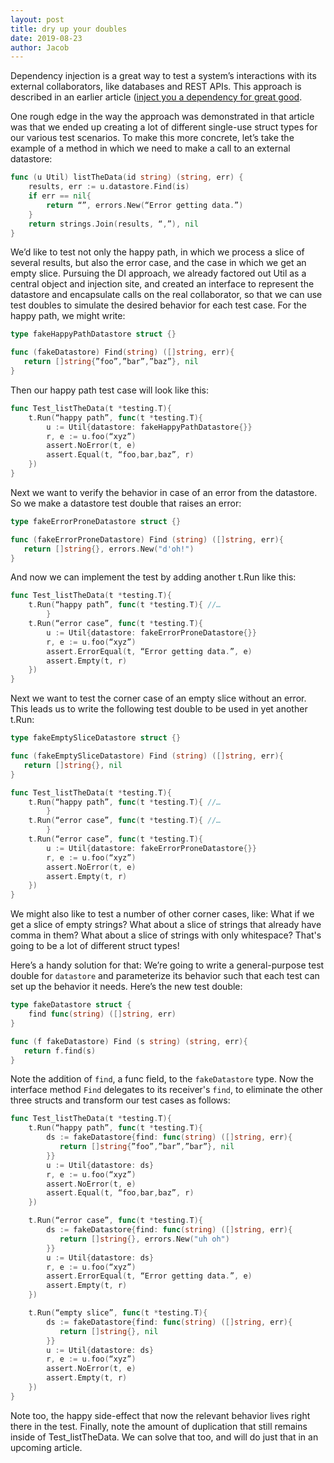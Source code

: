 ```yaml
---
layout: post
title: dry up your doubles
date: 2019-08-23
author: Jacob
---
```


Dependency injection is a great way to test a system’s interactions with its external collaborators, like databases and REST APIs.  This approach is described in an earlier article ([inject you a dependency for great good](/2019/07/19/inject-you-a-dependency.html).  

One rough edge in the way the approach was demonstrated in that article was that we ended up creating a lot of different single-use struct types for our various test scenarios.  To make this more concrete, let’s take the example of a method in which we need to make a call to an external datastore:

```go   
func (u Util) listTheData(id string) (string, err) {
	results, err := u.datastore.Find(is)
	if err == nil{
		return “”, errors.New(“Error getting data.”)
	}
	return strings.Join(results, “,”), nil
}
```

We’d like to test not only the happy path, in which we process a slice of several results, but also the error case, and the case in which we get an empty slice.  Pursuing the DI approach, we already factored out Util as a central object and injection site, and created an interface to represent the datastore and encapsulate calls on the real collaborator, so that we can use test doubles to simulate the desired behavior for each test case.  For the happy path, we might write:

```go
type fakeHappyPathDatastore struct {}

func (fakeDatastore) Find(string) ([]string, err){
   return []string{”foo”,”bar”,”baz”}, nil
} 
```

Then our happy path test case will look like this:

```go
func Test_listTheData(t *testing.T){
	t.Run(“happy path”, func(t *testing.T){
		u := Util{datastore: fakeHappyPathDatastore{}}
		r, e := u.foo(“xyz”)
		assert.NoError(t, e)
		assert.Equal(t, “foo,bar,baz”, r)
	})
}
```

Next we want to verify the behavior in case of an error from the datastore.  So we make a datastore test double that raises an error: 

```go
type fakeErrorProneDatastore struct {}

func (fakeErrorProneDatastore) Find (string) ([]string, err){
   return []string{}, errors.New("d'oh!")
}
```

And now we can implement the test by adding another t.Run like this: 

```go
func Test_listTheData(t *testing.T){
	t.Run(“happy path”, func(t *testing.T){ //…
        }
	t.Run(“error case”, func(t *testing.T){
		u := Util{datastore: fakeErrorProneDatastore{}}
		r, e := u.foo(“xyz”)
		assert.ErrorEqual(t, “Error getting data.”, e)
		assert.Empty(t, r)
	})
}
```

Next we want to test the corner case of an empty slice without an error.  This leads us to write the following test double to be used in yet another t.Run:

```go
type fakeEmptySliceDatastore struct {}

func (fakeEmptySliceDatastore) Find (string) ([]string, err){
   return []string{}, nil
}

func Test_listTheData(t *testing.T){
	t.Run(“happy path”, func(t *testing.T){ //…
        }
	t.Run(“error case”, func(t *testing.T){ //…
        }
	t.Run(“error case”, func(t *testing.T){
		u := Util{datastore: fakeErrorProneDatastore{}}
		r, e := u.foo(“xyz”)
		assert.NoError(t, e)
		assert.Empty(t, r)
	})
}
```

We might also like to test a number of other corner cases, like: What if we get a slice of empty strings?  What about a slice of strings that already have comma in them? What about a slice of strings with only whitespace? That's going to be a lot of different struct types!  

Here’s a handy solution for that:  We’re going to write a general-purpose test double for `datastore` and parameterize its behavior such that each test can set up the behavior it needs.  Here’s the new test double:

```go
type fakeDatastore struct {
	find func(string) ([]string, err)
}

func (f fakeDatastore) Find (s string) (string, err){
   return f.find(s)
} 
```

Note the addition of `find`, a func field, to the `fakeDatastore` type.  Now the interface method `Find` delegates to its receiver's `find`, to eliminate the other three structs and transform our test cases as follows:

```go
func Test_listTheData(t *testing.T){
	t.Run(“happy path”, func(t *testing.T){
		ds := fakeDatastore{find: func(string) ([]string, err){
		   return []string{”foo”,”bar”,”bar”}, nil
		}}
		u := Util{datastore: ds}
		r, e := u.foo(“xyz”)
		assert.NoError(t, e)
		assert.Equal(t, “foo,bar,baz”, r)
	})

	t.Run(“error case”, func(t *testing.T){
		ds := fakeDatastore{find: func(string) ([]string, err){
		   return []string{}, errors.New("uh oh")
		}}
		u := Util{datastore: ds}
		r, e := u.foo(“xyz”)
		assert.ErrorEqual(t, “Error getting data.”, e)
		assert.Empty(t, r)
	})

	t.Run(“empty slice”, func(t *testing.T){
		ds := fakeDatastore{find: func(string) ([]string, err){
		   return []string{}, nil
		}}
		u := Util{datastore: ds}
		r, e := u.foo(“xyz”)
		assert.NoError(t, e)
		assert.Empty(t, r)
	})
}
```

Note too, the happy side-effect that now the relevant behavior lives right there in the test.  Finally, note the amount of duplication that still remains inside of Test_listTheData.  We can solve that too, and will do just that in an upcoming article.


